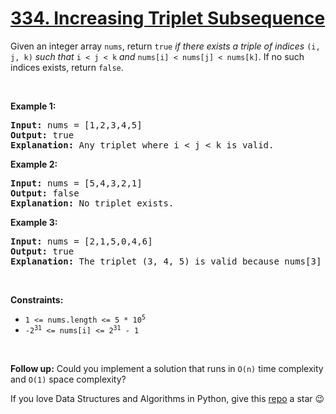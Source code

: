 # [334. Increasing Triplet Subsequence][title]

<p>Given an integer array <code>nums</code>, return <code>true</code><em> if there exists a triple of indices </em><code>(i, j, k)</code><em> such that </em><code>i &lt; j &lt; k</code><em> and </em><code>nums[i] &lt; nums[j] &lt; nums[k]</code>. If no such indices exists, return <code>false</code>.</p>
<p> </p>
<p><strong>Example 1:</strong></p>
<pre><strong>Input:</strong> nums = [1,2,3,4,5]
<strong>Output:</strong> true
<strong>Explanation:</strong> Any triplet where i &lt; j &lt; k is valid.
</pre>
<p><strong>Example 2:</strong></p>
<pre><strong>Input:</strong> nums = [5,4,3,2,1]
<strong>Output:</strong> false
<strong>Explanation:</strong> No triplet exists.
</pre>
<p><strong>Example 3:</strong></p>
<pre><strong>Input:</strong> nums = [2,1,5,0,4,6]
<strong>Output:</strong> true
<strong>Explanation:</strong> The triplet (3, 4, 5) is valid because nums[3] == 0 &lt; nums[4] == 4 &lt; nums[5] == 6.
</pre>
<p> </p>
<p><strong>Constraints:</strong></p>
<ul>
<li><code>1 &lt;= nums.length &lt;= 5 * 10<sup>5</sup></code></li>
<li><code>-2<sup>31</sup> &lt;= nums[i] &lt;= 2<sup>31</sup> - 1</code></li>
</ul>
<p> </p>
<strong>Follow up:</strong> Could you implement a solution that runs in <code>O(n)</code> time complexity and <code>O(1)</code> space complexity?

If you love Data Structures and Algorithms in Python, give this [repo][me] a star :wink:

[title]: https://leetcode.com/problems/increasing-triplet-subsequence
[me]: https://github.com/bumblebee211196/awesome-python-leetcode